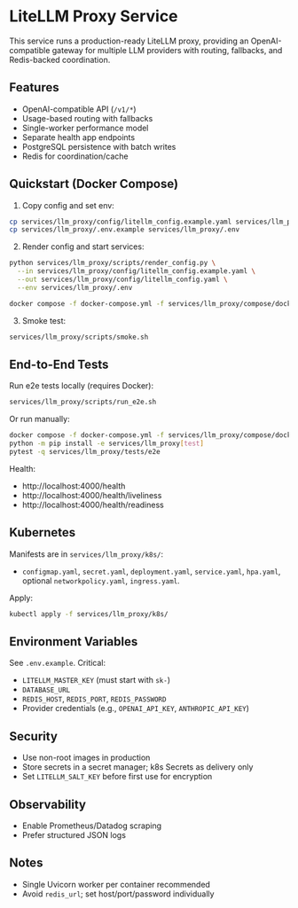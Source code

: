 # LiteLLM Proxy Service

This service runs a production-ready LiteLLM proxy, providing an OpenAI-compatible gateway for multiple LLM providers with routing, fallbacks, and Redis-backed coordination.

## Features
- OpenAI-compatible API (`/v1/*`)
- Usage-based routing with fallbacks
- Single-worker performance model
- Separate health app endpoints
- PostgreSQL persistence with batch writes
- Redis for coordination/cache

## Quickstart (Docker Compose)

1) Copy config and set env:
```bash
cp services/llm_proxy/config/litellm_config.example.yaml services/llm_proxy/config/litellm_config.yaml
cp services/llm_proxy/.env.example services/llm_proxy/.env
```

2) Render config and start services:
```bash
python services/llm_proxy/scripts/render_config.py \
  --in services/llm_proxy/config/litellm_config.example.yaml \
  --out services/llm_proxy/config/litellm_config.yaml \
  --env services/llm_proxy/.env

docker compose -f docker-compose.yml -f services/llm_proxy/compose/docker-compose.override.yml --env-file services/llm_proxy/.env up -d
```

3) Smoke test:
```bash
services/llm_proxy/scripts/smoke.sh
```

## End-to-End Tests

Run e2e tests locally (requires Docker):
```bash
services/llm_proxy/scripts/run_e2e.sh
```

Or run manually:
```bash
docker compose -f docker-compose.yml -f services/llm_proxy/compose/docker-compose.override.yml --env-file services/llm_proxy/.env up -d
python -m pip install -e services/llm_proxy[test]
pytest -q services/llm_proxy/tests/e2e
```

Health:
- http://localhost:4000/health
- http://localhost:4000/health/liveliness
- http://localhost:4000/health/readiness

## Kubernetes

Manifests are in `services/llm_proxy/k8s/`:
- `configmap.yaml`, `secret.yaml`, `deployment.yaml`, `service.yaml`, `hpa.yaml`, optional `networkpolicy.yaml`, `ingress.yaml`.

Apply:
```bash
kubectl apply -f services/llm_proxy/k8s/
```

## Environment Variables
See `.env.example`. Critical:
- `LITELLM_MASTER_KEY` (must start with `sk-`)
- `DATABASE_URL`
- `REDIS_HOST`, `REDIS_PORT`, `REDIS_PASSWORD`
- Provider credentials (e.g., `OPENAI_API_KEY`, `ANTHROPIC_API_KEY`)

## Security
- Use non-root images in production
- Store secrets in a secret manager; k8s Secrets as delivery only
- Set `LITELLM_SALT_KEY` before first use for encryption

## Observability
- Enable Prometheus/Datadog scraping
- Prefer structured JSON logs

## Notes
- Single Uvicorn worker per container recommended
- Avoid `redis_url`; set host/port/password individually
